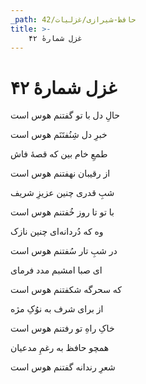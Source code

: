 ```yaml
---
_path: حافظ-شیرازی/غزلیات/42
title: >-
    غزل شمارهٔ ۴۲
---
```

# غزل شمارهٔ ۴۲

<div class="b" id="bn1"><div class="m1"><p>حالِ دل با تو گفتنم هوس است</p></div>
<div class="m2"><p>خبرِ دل شِنُفتَنَم هوس است</p></div></div>
<div class="b" id="bn2"><div class="m1"><p>طمعِ خام بین که قصهٔ فاش</p></div>
<div class="m2"><p>از رقیبان نهفتنم هوس است</p></div></div>
<div class="b" id="bn3"><div class="m1"><p>شبِ قدری چنین عزیزِ شریف</p></div>
<div class="m2"><p>با تو تا روز خُفتنم هوس است</p></div></div>
<div class="b" id="bn4"><div class="m1"><p>وه که دُردانه‌ای چنین نازک</p></div>
<div class="m2"><p>در شبِ تار سُفتنم هوس است</p></div></div>
<div class="b" id="bn5"><div class="m1"><p>ای صبا امشبم مدد فرمای</p></div>
<div class="m2"><p>که سحرگه شکفتنم هوس است</p></div></div>
<div class="b" id="bn6"><div class="m1"><p>از برای شرف به نوُکِ مژه</p></div>
<div class="m2"><p>خاکِ راهِ تو رفتنم هوس است</p></div></div>
<div class="b" id="bn7"><div class="m1"><p>همچو حافظ به رغمِ مدعیان</p></div>
<div class="m2"><p>شعرِ رندانه گفتنم هوس است</p></div></div>
